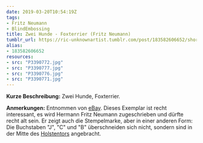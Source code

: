 ```yaml
---
date: 2019-03-20T10:54:19Z
tags:
- Fritz Neumann
- BlindEmbossing
title: Zwei Hunde - Foxterrier (Fritz Neumann)
tumblr_url: https://ric-unknownartist.tumblr.com/post/183582606652/short-description-two-dogs-fox-terrier-notes
alias:
- 183582606652
resources:
- src: "P3390772.jpg"
- src: "P3390777.jpg"
- src: "P3390776.jpg"
- src: "P3390771.jpg"
---
```


**Kurze Beschreibung:** Zwei Hunde, Foxterrier.

**Anmerkungen:** Entnommen von [eBay](https://www.ebay.de/itm/HERMANN-FRITZ-NEUMANN-kol-Radierung-1910-20-ZWEI-FOXTERRIER-/372190490460). Dieses Exemplar ist recht interessant, es wird Hermann Fritz Neumann zugeschrieben und dürfte recht alt sein. Er zeigt auch die Stempelmarke, aber in einer anderen Form: Die Buchstaben "J", "C" und "B" überschneiden sich nicht, sondern sind in der Mitte des [Holstentors](https://en.wikipedia.org/wiki/Holstentor) angebracht.
